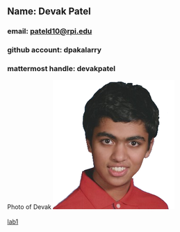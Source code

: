 ## Name: Devak Patel 
### email: pateld10@rpi.edu 
### github account: dpakalarry
### mattermost handle: devakpatel
Photo of Devak ![Devak](images/Devak.png) \
\
[lab1](lab1.md)
